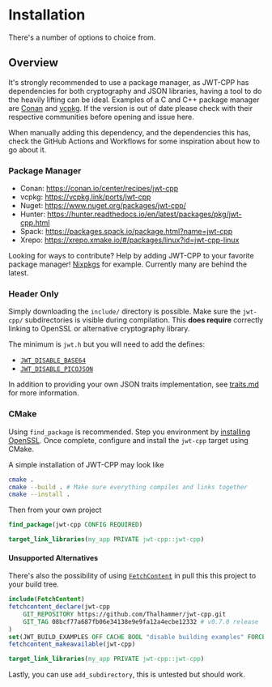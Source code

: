 # Installation

There's a number of options to choice from.

## Overview

It's strongly recommended to use a package manager, as JWT-CPP has dependencies for both 
cryptography and JSON libraries, having a tool to do the heavily lifting can be ideal.
Examples of a C and C++ package manager are [Conan](https://conan.io/) and [vcpkg](https://vcpkg.io/). If the version is out of date please check with their respective communities before opening and issue here.

When manually adding this dependency, and the dependencies this has, check the GitHub Actions and Workflows for some inspiration about how to go about it.

### Package Manager

- Conan: <https://conan.io/center/recipes/jwt-cpp>
- vcpkg: <https://vcpkg.link/ports/jwt-cpp>
- Nuget: <https://www.nuget.org/packages/jwt-cpp/>
- Hunter: <https://hunter.readthedocs.io/en/latest/packages/pkg/jwt-cpp.html>
- Spack: <https://packages.spack.io/package.html?name=jwt-cpp>
- Xrepo: <https://xrepo.xmake.io/#/packages/linux?id=jwt-cpp-linux>

Looking for ways to contribute? Help by adding JWT-CPP to your favorite package manager!
[Nixpkgs](https://github.com/NixOS/nixpkgs) for example. Currently many are behind the latest.

### Header Only

Simply downloading the `include/` directory is possible.
Make sure the `jwt-cpp/` subdirectories is visible during compilation.
This **does require** correctly linking to OpenSSL or alternative cryptography library.

The minimum is `jwt.h` but you will need to add the defines:

- [`JWT_DISABLE_BASE64`](https://github.com/Thalhammer/jwt-cpp/blob/c9a511f436eaa13857336ebeb44dbc5b7860fe01/include/jwt-cpp/jwt.h#L11)
- [`JWT_DISABLE_PICOJSON`](https://github.com/Thalhammer/jwt-cpp/blob/c9a511f436eaa13857336ebeb44dbc5b7860fe01/include/jwt-cpp/jwt.h#L4)

In addition to providing your own JSON traits implementation, see [traits.md](traits.ms) for more information.

### CMake

Using `find_package` is recommended. Step you environment by [installing OpenSSL](https://github.com/openssl/openssl/blob/master/INSTALL.md). Once complete, configure and install the `jwt-cpp` target using CMake.

A simple installation of JWT-CPP may look like

```sh
cmake .
cmake --build . # Make sure everything compiles and links together
cmake --install .
```

Then from your own project

```cmake
find_package(jwt-cpp CONFIG REQUIRED)

target_link_libraries(my_app PRIVATE jwt-cpp::jwt-cpp)
```

#### Unsupported Alternatives

There's also the possibility of using [`FetchContent`](https://cmake.org/cmake/help/latest/module/FetchContent.html#examples) in pull this this project to your build tree.

```cmake
include(FetchContent)
fetchcontent_declare(jwt-cpp 
    GIT_REPOSITORY https://github.com/Thalhammer/jwt-cpp.git
    GIT_TAG 08bcf77a687fb06e34138e9e9fa12a4ecbe12332 # v0.7.0 release
)
set(JWT_BUILD_EXAMPLES OFF CACHE BOOL "disable building examples" FORCE)
fetchcontent_makeavailable(jwt-cpp)

target_link_libraries(my_app PRIVATE jwt-cpp::jwt-cpp)
```

Lastly, you can use `add_subdirectory`, this is untested but should work.
